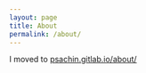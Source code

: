```yaml
---
layout: page
title: About
permalink: /about/
---
```


I moved to [psachin.gitlab.io/about/](https://psachin.gitlab.io/about/)
